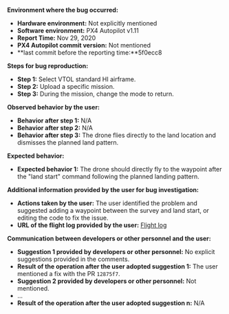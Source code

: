 **Environment where the bug occurred:**

- **Hardware environment:** Not explicitly mentioned
- **Software environment:** PX4 Autopilot v1.11
- **Report Time:** Nov 29, 2020
- **PX4 Autopilot commit version:** Not mentioned
- **last commit before the reporting time:**5f0ecc8

**Steps for bug reproduction:**

- **Step 1:** Select VTOL standard HI airframe.
- **Step 2:** Upload a specific mission.
- **Step 3:** During the mission, change the mode to return.

**Observed behavior by the user:**

- **Behavior after step 1:** N/A
- **Behavior after step 2:** N/A
- **Behavior after step 3:** The drone flies directly to the land location and dismisses the planned land pattern.

**Expected behavior:**

- **Expected behavior 1:** The drone should directly fly to the waypoint after the "land start" command following the planned landing pattern.

**Additional information provided by the user for bug investigation:**

- **Actions taken by the user:** The user identified the problem and suggested adding a waypoint between the survey and land start, or editing the code to fix the issue.
- **URL of the flight log provided by the user:** [Flight log](https://logs.px4.io/plot_app?log=5b7ac051-0e0b-4be4-adc9-d8bb75717c56)

**Communication between developers or other personnel and the user:**

- **Suggestion 1 provided by developers or other personnel:** No explicit suggestions provided in the comments.
- **Result of the operation after the user adopted suggestion 1:** The user mentioned a fix with the PR `12875f7`.
- **Suggestion 2 provided by developers or other personnel:** Not mentioned.
- ...
- **Result of the operation after the user adopted suggestion n:** N/A
